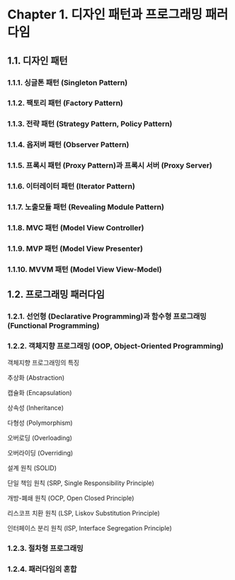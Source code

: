 # Chapter 1. 디자인 패턴과 프로그래밍 패러다임

## 1.1. 디자인 패턴

### 1.1.1. 싱글톤 패턴 (Singleton Pattern)

### 1.1.2. 팩토리 패턴 (Factory Pattern)

### 1.1.3. 전략 패턴 (Strategy Pattern, Policy Pattern)

### 1.1.4. 옵저버 패턴 (Observer Pattern)

### 1.1.5. 프록시 패턴 (Proxy Pattern)과 프록시 서버 (Proxy Server) 

### 1.1.6. 이터레이터 패턴 (Iterator Pattern)

### 1.1.7. 노출모듈 패턴 (Revealing Module Pattern)

### 1.1.8. MVC 패턴 (Model View Controller)

### 1.1.9. MVP 패턴 (Model View Presenter)

### 1.1.10. MVVM 패턴 (Model View View-Model)

## 1.2. 프로그래밍 패러다임

### 1.2.1. 선언형 (Declarative Programming)과 함수형 프로그래밍 (Functional Programming)

### 1.2.2. 객체지향 프로그래밍 (OOP, Object-Oriented Programming)

객체지향 프로그래밍의 특징

추상화 (Abstraction)

캡슐화 (Encapsulation)

상속성 (Inheritance)

다형성 (Polymorphism)

오버로딩 (Overloading)

오버라이딩 (Overriding)

설계 원칙 (SOLID)

단일 책임 원칙 (SRP, Single Responsibility Principle)

개방-폐쇄 원칙 (OCP, Open Closed Principle)

리스코프 치환 원칙 (LSP, Liskov Substitution Principle)

인터페이스 분리 원칙 (ISP, Interface Segregation Principle)

### 1.2.3. 절차형 프로그래밍

### 1.2.4. 패러다임의 혼합
